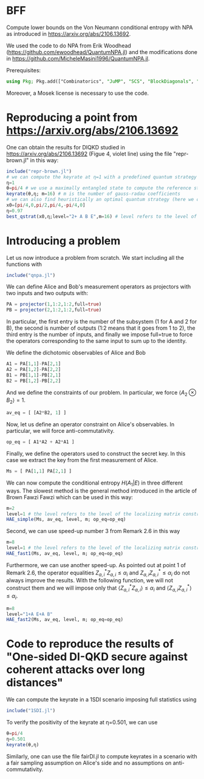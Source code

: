 # BFF
Compute lower bounds on the Von Neumann conditional entropy with NPA as introduced in https://arxiv.org/abs/2106.13692.

We used the code to do NPA from Erik Woodhead (https://github.com/ewoodhead/QuantumNPA.jl) and the modifications done in https://github.com/MicheleMasini1996/QuantumNPA.jl.

Prerequisites:
```julia
using Pkg; Pkg.add(["Combinatorics", "JuMP", "SCS", "BlockDiagonals", "Mosek", "MosekTools", "FastGaussQuadrature", "LinearAlgebra", "Optim"])
```

Moreover, a Mosek license is necessary to use the code.

# Reproducing a point from https://arxiv.org/abs/2106.13692
One can obtain the results for DIQKD studied in https://arxiv.org/abs/2106.13692 (Figue 4, violet line) using the file "repr-brown.jl" in this way:
```julia
include("repr-brown.jl")
# we can compute the keyrate at η=1 with a predefined quantum strategy
η=1
θ=pi/4 # we use a maximally entangled state to compute the reference statistics
keyrate(θ,η; m=16) # m is the number of gauss-radau coefficients
# we can also find heuristically an optimal quantum strategy (here we choose η=0.97)
x0=[pi/4,0,pi/2,pi/4,-pi/4,0]
η=0.97
best_qstrat(x0,η;level="2+ A B E",m=16) # level refers to the level of the NPA hierarchy
```

# Introducing a problem
Let us now introduce a problem from scratch. We start including all the functions with
```julia
include("qnpa.jl")
```

We can define Alice and Bob's measurement operators as projectors with two inputs and two outputs with:
```julia
PA = projector(1,1:2,1:2,full=true)
PB = projector(2,1:2,1:2,full=true)
```
In particular, the first entry is the number of the subsystem (1 for A and 2 for B), the second is number of outputs (1:2 means that it goes from 1 to 2), the third entry is the number of inputs, and finally we impose full=true to force the operators corresponding to the same input to sum up to the identity.

We define the dichotomic observables of Alice and Bob
```julia
A1 = PA[1,1]-PA[2,1]
A2 = PA[1,2]-PA[2,2]
B1 = PB[1,1]-PB[2,1]
B2 = PB[1,2]-PB[2,2]
```

And we define the constraints of our problem. In particular, we force $\langle A_2\otimes B_2\rangle=1$.
```julia
av_eq = [ [A2*B2, 1] ]
```

Now, let us define an operator constraint on Alice's observables. In particular, we will force anti-commutativity.
```julia
op_eq = [ A1*A2 + A2*A1 ]
```

Finally, we define the operators used to construct the secret key. In this case we extract the key from the first measurement of Alice.
```julia
Ms = [ PA[1,1] PA[2,1] ]
```

We can now compute the conditional entropy $H(A_1|E)$ in three different ways. The slowest method is the general method introduced in the article of Brown Fawzi Fawzi which can be used in this way:
```julia
m=2
level=1 # the level refers to the level of the localizing matrix constructed to implement the operator constraint, the principal moment matrix will be slightly bigger
HAE_simple(Ms, av_eq, level, m; op_eq=op_eq)
```

Second, we can use speed-up number 3 from Remark 2.6 in this way
```julia
m=8
level=1 # the level refers to the level of the localizing matrix constructed to implement the operator constraint, the principal moment matrix will be slightly bigger
HAE_fast1(Ms, av_eq, level, m; op_eq=op_eq)
```

Furthermore, we can use another speed-up. As pointed out at point 1 of Remark 2.6, the operator equalities $Z_{a,i}^* Z_{a,i}\leq\alpha_i$ and $Z_{a,i} Z_{a,i}^* \leq\alpha_i$ do not always improve the results. With the following function, we will not construct them and we will impose only that $\langle Z_{a,i}^* Z_{a,i}\rangle \leq\alpha_i$ and $\langle Z_{a,i} Z_{a,i}^* \rangle \leq\alpha_i$.

```julia
m=8
level="1+A E+A B" 
HAE_fast2(Ms, av_eq, level, m; op_eq=op_eq)
```

# Code to reproduce the results of "One-sided DI-QKD secure against coherent attacks over long distances"
We can compute the keyrate in a 1SDI scenario imposing full statistics using
```julia
include("1SDI.jl")
```
To verify the positivity of the keyrate at η=0.501, we can use
```julia
θ=pi/4
η=0.501
keyrate(θ,η)
```

Similarly, one can use the file fairDI.jl to compute keyrates in a scenario with a fair sampling assumption on Alice's side and no assumptions on anti-commutativity.
